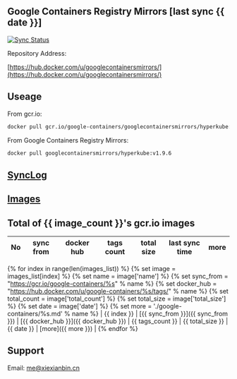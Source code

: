 Google Containers Registry Mirrors [last sync {{ date }}]
-------

[![Sync Status](https://travis-ci.org/xiexianbin/googlecontainersmirrors.svg?branch=sync)](https://travis-ci.org/xiexianbin/googlecontainersmirrors)

Repository Address:

[https://hub.docker.com/u/googlecontainersmirrors/](https://hub.docker.com/u/googlecontainersmirrors/)


Useage
-------

From gcr.io:
```bash
docker pull gcr.io/google-containers/googlecontainersmirrors/hyperkube:v1.9.6
```

From Google Containers Registry Mirrors:
```bash
docker pull googlecontainersmirrors/hyperkube:v1.9.6
```

[SyncLog](./SyncLog.md)
-------

[Images](./google-containers/)
-------

Total of {{ image_count }}'s gcr.io images
-------

| No | sync from | docker hub | tags count | total size | last sync time | more |
| - | - | - | - | - | - | - |
{% for index in range(len(images_list)) %}
{% set image = images_list[index] %}
{% set name = image['name'] %}
{% set sync_from = "https://gcr.io/google-containers/%s" % name %}
{% set docker_hub = "https://hub.docker.com/u/google-containers/%s/tags/" % name %}
{% set total_count = image['total_count'] %}
{% set total_size = image['total_size'] %}
{% set date = image['date'] %}
{% set more = './google-containers/%s.md' % name %}
| {{ index }} | [{{ sync_from }}]({{ sync_from }}) | [{{ docker_hub }}]({{ docker_hub }}) | {{ tags_count }} | {{ total_size }} | {{ date }} | [more]({{ more }}) |
{% endfor %}

Support
-------

Email: me@xiexianbin.cn

